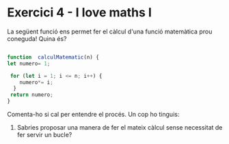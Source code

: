 # Exercici 4 - I love maths I

La següent funció ens permet fer el càlcul d'una funció matemàtica prou coneguda! Quina és?

```Javascript

function  calculMatematic(n) {
let numero= 1;

 for (let i = 1; i <= n; i++) {
    numero*= i;
  }
 return numero;
}
```

Comenta-ho si cal per entendre el procés. Un cop ho tinguis:

1. Sabries proposar una manera de fer el mateix càlcul sense necessitat de fer servir un bucle?
